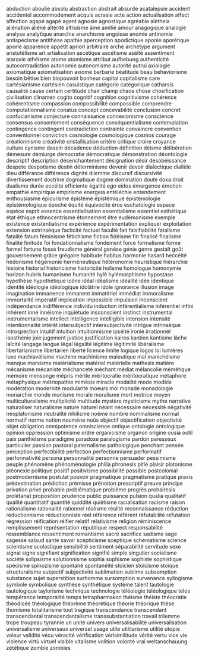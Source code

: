 abduction
aboulie
absolu
abstraction
abstrait
absurde
acatalepsie
accident
accidentel
accommodement
acquis
acrasie
acte
action
actualisation
affect
affection
agapé
agapè
agent
agnosie
agnostique
agréable
alètheia
aliénation
aliéné
altérité
altruisme
âme
amitié
amour
anagogique
analogie
analyse
analytique
anarchie
anarchisme
angoisse
anomie
antinomie
antispécisme
antithèse
apathie
aperception
apodictique
aponie
aporétique
aporie
apparence
appétit
apriori
arbitraire
archè
archétype
argument
aristotélisme
art
artialisation
ascétique
ascétisme
aséité
assentiment
ataraxie
athéisme
atome
atomisme
attribut
aufhebung
authenticité
autocontradiction
autonomie
autonomisme
autorité
autrui
axiologie
axiomatique
axiomatisation
axiome
barbarie
béatitude
beau
behaviorisme
besoin
bêtise
bien
biopouvoir
bonheur
capital
capitalisme
care
cartésianisme
cartésien
casuistique
catégorie
catégorique
catharsis
causalité
cause
certain
certitude
chair
champ
chaos
chose
chosification
civilisation
clinamen
cogito
cognitif
cognition
cognitivisme
cohérence
cohérentisme
compassion
compossibilité
compossible
comprendre
computationnalisme
conatus
concept
concevabilité
conclusion
concret
confucianisme
conjecture
connaissance
connexionisme
conscience
consensus
consentement
conséquence
conséquentialisme
contemplation
contingence
contingent
contradiction
contrainte
convaincre
convention
conventionnel
conviction
cosmologie
cosmologique
cosmos
courage
créationnisme
créativité
cristallisation
critère
critique
croire
croyance
culture
cynisme
dasein
décadence
déduction
définition
déisme
délibération
démesure
démiurge
démocratie
démocratique
démonstration
déontologie
descriptif
description
désenchantement
désignation
désir
désobéissance
despote
despotisme
destin
déterminisme
devenir
devoir
dialectique
diallèle
dieu
différance
différence
dignité
dilemme
discursif
discursivité
divertissement
doctrine
dogmatique
dogme
domination
doute
doxa
droit
dualisme
durée
eccéité
efficiente
égalité
ego
eidos
émergence
émotion
empathie
empirique
empirisme
energeia
entéléchie
entendement
enthousiasme
épicurisme
épistémè
épistémique
épistémologie
épistémologique
épochè
équité
équivocité
éros
eschatologie
espace
espèce
esprit
essence
essentialisation
essentialisme
essentiel
esthétique
état
éthique
ethnocentrisme
étonnement
être
eudémonisme
exemple
existence
existentialisme
expérience
expérimentation
expliquer
exploitation
extension
extrinsèque
facticité
factuel
faculté
fait
falsifiabilité
fatalisme
fatalité
fatum
féminisme
fétichisme
fiction
fidéisme
fin
finalisé
finalisme
finalité
finitude
foi
fondationnalisme
fondement
force
formalisme
forme
formel
fortune
fossé
freudisme
général
genèse
génie
genre
gestalt
goût
gouvernement
grâce
grégaire
habitude
habitus
harmonie
hasard
heccéité
hédonisme
hégémonie
herméneutique
hétéronomie
heuristique
hiérarchie
histoire
historial
historicisme
historicité
holisme
homologue
homonymie
horizon
hubris
humanisme
humanité
hylè
hylémorphisme
hypostase
hypothèse
hypothétique
icône
idéal
idéalisme
idéalité
idée
identique
identité
idéologie
idéologique
idolâtrie
idole
ignorance
illusion
image
imagination
immanence
immanent
immatériel
immédiat
immoralisme
immortalité
impératif
implication
impossible
impulsion
inconscient
indépendance
indifférence
individu
induction
inférentialisme
inférentiel
infini
inhérent
inné
innéisme
inquiétude
insconscient
instinct
instrumental
instrumentalisme
intellect
intelligence
intelligible
intension
intensité
intentionnalité
intérêt
intersubjectif
intersubjectivité
intrigue
intrinsèque
introspection
intuitif
intuition
intuitionnisme
ipséité
ironie
irrationnel
isosthénie
joie
jugement
justice
justification
kairos
kantien
kantisme
lâche
laïcité
langage
langue
légal
légalité
légitime
légitimité
libéralisme
libertarianisme
libertarien
liberté
licence
limite
logique
logos
loi
lumières
luxe
machiavélisme
machine
machinisme
maïeutique
mal
manichéisme
manque
marxisme
matérialisme
matériel
matérielle
mathesis
matière
mécanisme
mécaniste
méchanceté
méchant
médiat
mélancolie
mémétique
mémoire
mensonge
mépris
mérite
méritocratie
méritocratique
métaphore
métaphysique
métriopathie
mimèsis
miracle
modalité
mode
modèle
modération
modernité
modularité
moeurs
moi
monade
monadologie
monarchie
monde
monisme
morale
moralisme
mort
motrice
moyen
multiculturalisme
multiplicité
multitude
mystère
mysticisme
mythe
narrative
naturaliser
naturalisme
nature
naturel
néant
nécessaire
nécessité
négativité
néoplatonisme
neutralité
nihilisme
noème
nombre
nominalisme
normal
normatif
norme
notion
noumène
noûs
objectif
objectification
objectivité
objet
obligation
omnipotence
omniscience
ontique
ontologie
ontologique
opinion
oppression
optimisme
ordre
organicisme
organon
origine
ousia
outil
paix
panthéisme
paradigme
paradoxe
paralogisme
pardon
paresseux
particulier
passion
pastoral
paternalisme
pathologique
penchant
pensée
perception
perfectibilité
perfection
perfectionnisme
performatif
performativité
persona
personnalité
personne
persuader
pessimisme
peuple
phénomène
phénoménologie
philia
phronesis
pitié
plaisir
platonisme
pléonexie
politique
positif
positivisme
possibilité
possible
postcolonial
postmodernisme
postulat
pouvoir
pragmatique
pragmatisme
pratique
praxis
prédestination
prédiction
prémisse
prénotion
prescriptif
preuve
principe
privation
privé
probable
problématique
problème
progrès
prohairesis
prolétariat
proposition
prudence
public
puissance
pulsion
qualia
qualitatif
qualité
quantitatif
quantité
quiddité
quiétisme
racialisation
racisme
raison
rationalisme
rationalité
rationnel
réalisme
réalité
reconnaissance
réduction
réductionnisme
réductionniste
réel
référence
référent
réfutabilité
réfutation
régression
réification
réifier
relatif
relativisme
religion
réminiscence
remplissement
représentation
république
respect
responsabilité
ressemblance
ressentiment
romantisme
sacré
sacrifice
sadisme
sage
sagesse
salaud
santé
savoir
scepticisme
sceptique
schématisme
science
scientisme
scolastique
sensibilité
sentiment
séparabilité
servitude
sexe
signal
signe
signifiant
signification
signifié
simple
singulier
socialisme
société
solipsisme
solutionnisme
sophia
sophisme
sophiste
sophistique
spécisme
spinozisme
spontané
spontanéité
stoïcien
stoïcisme
stoïque
structuralisme
subjectif
subjectivité
sublimation
sublime
subsomption
substance
sujet
superstition
surhomme
sursomption
survenance
syllogisme
symbole
symbolique
synthèse
synthétique
système
talent
tautologie
tautologique
taylorisme
technique
technologie
téléologie
téléologique
telos
tempérance
temporalité
temps
tetrapharmakon
théisme
théiste
théocratie
théodicée
théologique
théorème
théorétique
théorie
théorique
thèse
thomisme
totalitarisme
tout
tragique
transcendance
transcendant
transcendantal
transcendantalisme
transsubstantiation
travail
trilemme
trope
troupeau
tyrannie
un
unité
univers
universalisabilité
universalisation
universalisme
universaux
universel
usage
utile
utilitarisme
utilité
utopie
valeur
validité
vécu
véracité
vérification
vérisimilitude
vérité
vertu
vice
vie
violence
virtù
virtuel
visible
vitalisme
volition
volonté
vrai
weltanschauung
zététique
zombie
zombies